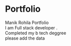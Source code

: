 # Portfolio
Manik Rohila Portfolio 
<br>
I am Full stack developer .
<br> 
Completed my b tech deggree
<br>
please add the data 

